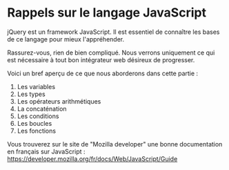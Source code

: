 # Rappels sur le langage JavaScript


jQuery est un framework JavaScript. Il est essentiel de connaître les bases de ce langage pour mieux l'appréhender.

Rassurez-vous, rien de bien compliqué. Nous verrons uniquement ce qui est nécessaire à tout bon intégrateur web désireux de progresser.

Voici un bref aperçu de ce que nous aborderons dans cette partie :

1. Les variables
2. Les types
3. Les opérateurs arithmétiques
4. La concaténation
5. Les conditions
6. Les boucles
7. Les fonctions



Vous trouverez sur le site de "Mozilla developer" une bonne documentation en français sur JavaScript : https://developer.mozilla.org/fr/docs/Web/JavaScript/Guide
